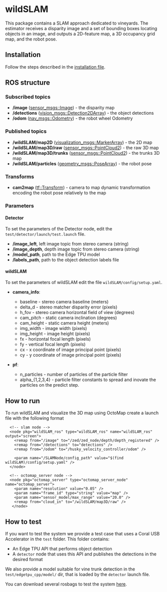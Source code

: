 # wildSLAM

This package contains a SLAM approach dedicated to vineyards.
The estimator receives a disparity image and a set of bounding boxes locating objects in
an image, and outputs a 2D-feature map, a 3D occupancy grid map, and the robot pose.

## Installation

Follow the steps described in the [installation file](installation.md).

## ROS structure

### Subscribed topics

* **/image** ([sensor_msgs::Image](http://docs.ros.org/api/sensor_msgs/html/msg/Image.html)) - the disparity map
* **/detections**
  ([vision_msgs::Detection2DArray](http://docs.ros.org/api/vision_msgs/html/msg/Detection2DArray.html)) - the object detections
* **/odom**
  ([nav_msgs::Odometry](http://docs.ros.org/melodic/api/nav_msgs/html/msg/Odometry.html)) - the robot wheel Odometry

### Published topics

* **/wildSLAM/map2D**
  ([visualization_msgs::MarkerArray](http://docs.ros.org/melodic/api/visualization_msgs/html/msg/MarkerArray.html)) - the 2D map
* **/wildSLAM/map3D/raw**
  ([sensor_msgs::PointCloud2](http://docs.ros.org/melodic/api/sensor_msgs/html/msg/PointCloud2.html)) - the raw 3D map
* **/wildSLAM/map3D/trunks**
  ([sensor_msgs::PointCloud2](http://docs.ros.org/melodic/api/sensor_msgs/html/msg/PointCloud2.html)) - the trunks 3D map
* **/wildSLAM/particles**
  ([geometry_msgs::PoseArray](http://docs.ros.org/melodic/api/geometry_msgs/html/msg/PoseArray.html)) - the robot pose

### Transforms

* **cam2map** ([tf::Transform](http://docs.ros.org/jade/api/tf/html/c++/classtf_1_1Transform.html)) - camera to map dynamic transformation encoding the robot pose
  relatively to the map

### Parameters

#### Detector

To set the parameters of the Detector node, edit the `test/detector/launch/test.launch` file.

* **/image_left**, left image topic from stereo camera (string)
* **/image_depth**, depth image topic from stereo camera (string)
* **/model_path**, path to the Edge TPU model
* **/labels_path**, path to the object detection labels file

#### wildSLAM

To set the parameters of wildSLAM edit the file `wildSLAM/config/setup.yaml`.

* **camera_info**:
  * baseline - stereo camera baseline (meters)
  * delta_d - stereo matcher disparity error (pixels)
  * h_fov - stereo camera horizontal field of view (degrees)
  * cam_pitch - static camera inclination (degrees)
  * cam_height - static camera height (meters)
  * img_width - image width (pixels)
  * img_height - image height (pixels)
  * fx - horizontal focal length (pixels)
  * fy - vertical focal length (pixels)
  * cx - x coordinate of image principal point (pixels)
  * cy - y coordinate of image principal point (pixels)

* **pf**:
  * n_particles - number of particles of the particle filter
  * alpha_{1,2,3,4} - particle filter constants to spread and inovate the particles on the
    predict step.

## How to run

To run wildSLAM and visualize the 3D map using OctoMap create a launch file with the following format

```
  <!-- slam node -->
  <node pkg="wildSLAM_ros" type="wildSLAM_ros" name="wildSLAM_ros" output="screen">
    <remap from="/image" to="/zed/zed_node/depth/depth_registered" />
    <remap from="/detections" to="detections" />
    <remap from="/odom" to="/husky_velocity_controller/odom" />
    
    <param name="/SLAMNode/config_path" value="$(find wildSLAM)/config/setup.yaml" />
  </node>

  <!-- octomap_server node -->
  <node pkg="octomap_server" type="octomap_server_node" name="octomap_server">
    <param name="resolution" value="0.05" />
    <param name="frame_id" type="string" value="map" />
    <param name="sensor_model/max_range" value="20.0" />
    <remap from="cloud_in" to="/wildSLAM/map3D/raw" />   
   </node>
```

## How to test

If you want to test the system we provide a test case that uses a Coral USB Accelerator in
the `test` folder.
This folder contains:
  * An Edge TPU API that performs object detection
  * A `detector` node that uses this API and publishes the detections in the desired format

We also provide a model suitable for vine trunk detection in the `test/edgetpu_cpp/model/`
dir, that is loaded by the `detector` launch file.

You can download several rosbags to test the system
[here](www.vcriis01.inesctec.pt/datasets/DataSet/Romovi/aveleda_2020-01-16-11-agrob17.zip). 

